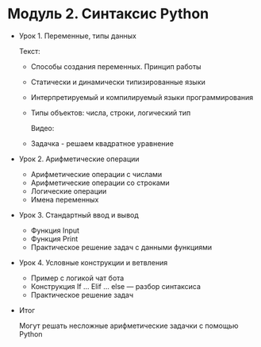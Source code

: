 # Модуль 2. Синтаксис Python

- Урок 1. Переменные, типы данных

    Текст:

  - Способы создания переменных. Принцип работы
  - Статически и динамически типизированные языки
  - Интерпретируемый и компилируемый языки программирования
  - Типы объектов: числа, строки, логический тип

    Видео:

  - Задачка - решаем квадратное уравнение
- Урок 2. Арифметические операции
  - Арифметические операции с числами
  - Арифметические операции со строками
  - Логические операции
  - Имена переменных
- Урок 3. Стандартный ввод и вывод
  - Функция Input
  - Функция Print
  - Практическое решение задач с данными функциями
- Урок 4. Условные конструкции и ветвления
  - Пример с логикой чат бота
  - Конструкция If … Elif … else — разбор синтаксиса
  - Практическое решение задач
- Итог

    Могут решать несложные арифметические задачки с помощью Python

